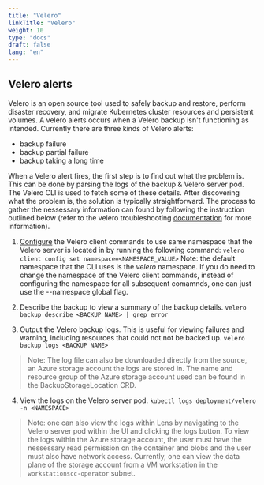 ```yaml
---
title: "Velero"
linkTitle: "Velero"
weight: 10
type: "docs"
draft: false
lang: "en"
---
```


## Velero alerts
Velero is an open source tool used to safely backup and restore, perform disaster recovery, and migrate Kubernetes cluster resources and persistent volumes. A velero alerts occurs when a Velero backup isn't functioning as intended. Currently there are three kinds of Velero alerts:
- backup failure
- backup partial failure
- backup taking a long time

When a Velero alert fires, the first step is to find out what the problem is. This can be done by parsing the logs of the backup & Velero server pod. The Velero CLI is used to fetch some of these details. After discovering what the problem is, the solution is typically straightforward. The process to gather the nessessary information can found by following the instruction outlined below (refer to the velero troubleshooting [documentation](https://velero.io/docs/v1.3.2/troubleshooting/) for more information).

1. [Configure](https://velero.io/docs/v0.11.0/namespace/) the Velero client commands to use same namespace that the Velero server is located in by running the following command:
`
velero client config set namespace=<NAMESPACE_VALUE>
`
Note: the default namespace that the CLI uses is the *velero* namespace. If you do need to change the namespace of the Velero client commands, instead of configuring the namespace for all subsequent comamnds, one can just use the --namespace global flag.

2. Describe the backup to view a summary of the backup details.
`
velero backup describe <BACKUP NAME> | grep error
`

3. Output the Velero backup logs. This is useful for viewing failures and warning, including resources that could not not be backed up.
`
velero backup logs <BACKUP NAME>
`

> Note: The log file can also be downloaded directly from the source, an Azure storage account the logs are stored in. The name and resource group of the Azure storage account used can be found in the BackupStorageLocation CRD.

4. View the logs on the Velero server pod.
`
kubectl logs deployment/velero  -n <NAMESPACE>
`

> Note: one can also view the logs within Lens by navigating to the Velero server pod within the UI and clicking the logs button. To view the logs within the Azure storage account, the user must have the nessessary read permission on the container and blobs and the user must also have network access. Currently, one can view the data plane of the storage account from a VM workstation in the `workstationscc-operator` subnet.
